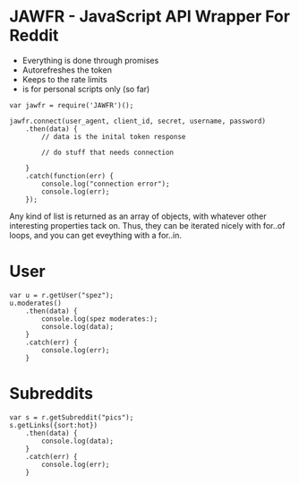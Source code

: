 # JAWFR - JavaScript API Wrapper For Reddit


* Everything is done through promises
* Autorefreshes the token
* Keeps to the rate limits
* is for personal scripts only (so far)

````
var jawfr = require('JAWFR')();

jawfr.connect(user_agent, client_id, secret, username, password)
	.then(data) {
		// data is the inital token response

		// do stuff that needs connection

	}
	.catch(function(err) {
		console.log("connection error");
		console.log(err);
	});

````

Any kind of list is returned as an array of objects, with whatever other interesting properties tack on. Thus, they can be iterated nicely with for..of loops, and you can get eveything with a for..in.

# User

````
var u = r.getUser("spez");
u.moderates()
	.then(data) {
		console.log(spez moderates:);
		console.log(data);
	}
	.catch(err) {
		console.log(err);
	}
````

# Subreddits

````
var s = r.getSubreddit("pics");
s.getLinks({sort:hot})
	.then(data) {
		console.log(data);
	}
	.catch(err) {
		console.log(err);
	}
````






